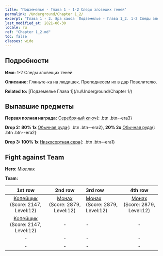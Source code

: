 ```yaml
---
title: "Подземелье - Глава 1 - 1-2 Следы зловещих теней"
permalink: /Underground/Chapter 1_2/
excerpt: "Глава 1 - 2. Эра хаоса  Подземелье - Глава 1_2. 1-2 Следы зловещих теней"
last_modified_at: 2021-06-30
locale: ru
ref: "Chapter 1_2.md"
toc: false
classes: wide
---
```


## Подробности

 **Имя:** 1-2 Следы зловещих теней

 **Описание:** Гляньте-ка на людишек. Преподнесем их в дар Повелителю.

 **Related to:** [Подземелье Глава 1](/ru/Underground/Chapter 1/)

## Выпавшие предметы

 **Первая полная награда:** [Серебряный ключ](/ItemsRU/con_693/){: .btn .btn--era3}

 **Drop 2:** **80% 1x** [Обычная руда](/ItemsRU/mat_6/){: .btn .btn--era2}, **20% 2x** [Обычная руда](/ItemsRU/mat_6/){: .btn .btn--era2}

 **Drop 3:** **100% 1x** [Низкосортная сера](/ItemsRU/mat_3/){: .btn .btn--era1}


## Fight against Team
 **Hero:** [Мюллих](/ru/heroes/Mullich/)

 **Team:**


  | 1st row | 2nd row | 3rd row | 4th row |
  |:----:|:----:|:----|:----:|
  | [Копейщик](/ru/units/Pikeman/) (Score: 2147, Level:12)  | [Монах](/ru/units/Monk/) (Score: 2879, Level:12)  | [Монах](/ru/units/Monk/) (Score: 2879, Level:12)  | [Монах](/ru/units/Monk/) (Score: 2879, Level:12)  |
  | [Копейщик](/ru/units/Pikeman/) (Score: 2147, Level:12)  | - | - | - |
  | - | - | - | - |
  | - | - | - | - |


